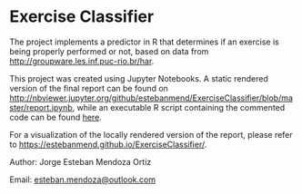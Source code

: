 # Exercise Classifier

The project implements a predictor in R that determines if an exercise is being properly performed or not, based on data from http://groupware.les.inf.puc-rio.br/har.

This project was created using Jupyter Notebooks. A static rendered version of the final report can be found on http://nbviewer.jupyter.org/github/estebanmend/ExerciseClassifier/blob/master/report.ipynb, while an executable R script containing the commented code can be found [here](https://github.com/estebanmend/ExerciseClassifier/blob/master/report.r).

For a visualization of the locally rendered version of the report, please refer to https://estebanmend.github.io/ExerciseClassifier/.

Author: Jorge Esteban Mendoza Ortiz

Email: esteban.mendoza@outlook.com
